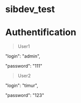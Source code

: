 # sibdev_test

# Authentification
>User1

"login": "admin",

"password": "111"


>User2

"login": "timur",

"password": "123"


